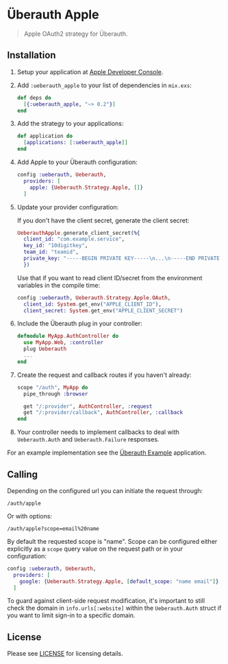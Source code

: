 # Überauth Apple

> Apple OAuth2 strategy for Überauth.

## Installation

1. Setup your application at [Apple Developer Console](https://developer.apple.com).

1. Add `:ueberauth_apple` to your list of dependencies in `mix.exs`:

    ```elixir
    def deps do
      [{:ueberauth_apple, "~> 0.2"}]
    end
    ```

1. Add the strategy to your applications:

    ```elixir
    def application do
      [applications: [:ueberauth_apple]]
    end
    ```

1. Add Apple to your Überauth configuration:

    ```elixir
    config :ueberauth, Ueberauth,
      providers: [
        apple: {Ueberauth.Strategy.Apple, []}
      ]
    ```

1.  Update your provider configuration:

    If you don't have the client secret, generate the client secret:

    ```elixir
    UeberauthApple.generate_client_secret(%{
      client_id: "com.example.service",
      key_id: "10digitkey",
      team_id: "teamid",
      private_key: "-----BEGIN PRIVATE KEY-----\n...\n-----END PRIVATE KEY-----"
      })
    ```

    Use that if you want to read client ID/secret from the environment
    variables in the compile time:

    ```elixir
    config :ueberauth, Ueberauth.Strategy.Apple.OAuth,
      client_id: System.get_env("APPLE_CLIENT_ID"),
      client_secret: System.get_env("APPLE_CLIENT_SECRET")
    ```

1.  Include the Überauth plug in your controller:

    ```elixir
    defmodule MyApp.AuthController do
      use MyApp.Web, :controller
      plug Ueberauth
      ...
    end
    ```

1.  Create the request and callback routes if you haven't already:

    ```elixir
    scope "/auth", MyApp do
      pipe_through :browser

      get "/:provider", AuthController, :request
      get "/:provider/callback", AuthController, :callback
    end
    ```

1. Your controller needs to implement callbacks to deal with `Ueberauth.Auth` and `Ueberauth.Failure` responses.

For an example implementation see the [Überauth Example](https://github.com/ueberauth/ueberauth_example) application.

## Calling

Depending on the configured url you can initiate the request through:

    /auth/apple

Or with options:

    /auth/apple?scope=email%20name

By default the requested scope is "name". Scope can be configured either explicitly as a `scope` query value on the request path or in your configuration:

```elixir
config :ueberauth, Ueberauth,
  providers: [
    google: {Ueberauth.Strategy.Apple, [default_scope: "name email"]}
  ]
```

To guard against client-side request modification, it's important to still check the domain in `info.urls[:website]` within the `Ueberauth.Auth` struct if you want to limit sign-in to a specific domain.

## License

Please see [LICENSE](https://github.com/loopsocial/ueberauth_apple/blob/master/LICENSE) for licensing details.

